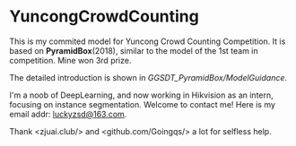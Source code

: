 # YuncongCrowdCounting

This is my commited model for Yuncong Crowd Counting Competition. It is based on **PyramidBox**(2018), similar to the model of the 1st team in competition. Mine won 3rd prize.

The detailed introduction is shown in _GGSDT_PyramidBox/ModelGuidance_.

I'm a noob of DeepLearning, and now working in Hikvision as an intern, focusing on instance segmentation. Welcome to contact me! Here is my email addr: luckyzsd@163.com.


Thank <zjuai.club/> and <github.com/Goingqs/> a lot for selfless help.
